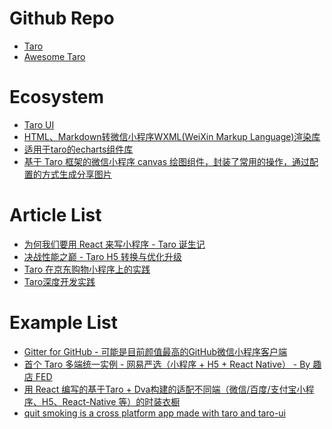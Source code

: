 # Github Repo
* [Taro](https://github.com/NervJS/taro)
* [Awesome Taro](https://github.com/NervJS/awesome-taro)

# Ecosystem
* [Taro UI](https://github.com/NervJS/taro-ui)
* [HTML、Markdown转微信小程序WXML(WeiXin Markup Language)渲染库](https://github.com/sbfkcel/towxml)
* [适用于taro的echarts组件库](https://github.com/WsmDyj/echarts-for-taro)
* [基于 Taro 框架的微信小程序 canvas 绘图组件，封装了常用的操作，通过配置的方式生成分享图片
](https://github.com/chuyun/taro-plugin-canvas)

# Article List
* [为何我们要用 React 来写小程序 - Taro 诞生记
](https://aotu.io/notes/2018/06/25/the-birth-of-taro/)
* [决战性能之巅 - Taro H5 转换与优化升级
](https://aotu.io/notes/2019/02/28/taro-h5-optimize/)
* [Taro 在京东购物小程序上的实践
](https://aotu.io/notes/2018/09/11/taro-in-jd/)
* [Taro深度开发实践
](https://aotu.io/notes/2018/11/30/taro_practice/)

# Example List
* [Gitter for GitHub - 可能是目前颜值最高的GitHub微信小程序客户端
](https://github.com/huangjianke/Gitter)
* [首个 Taro 多端统一实例 - 网易严选（小程序 + H5 + React Native） - By 趣店 FED
](https://github.com/js-newbee/taro-yanxuan)
* [用 React 编写的基于Taro + Dva构建的适配不同端（微信/百度/支付宝小程序、H5、React-Native 等）的时装衣橱](https://github.com/EasyTuan/taro-msparis)
* [quit smoking is a cross platform app made with taro and taro-ui
](https://github.com/hugetiny/quit-smoking)
